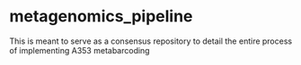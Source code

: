 # metagenomics_pipeline
This is meant to serve as a consensus repository to detail the entire process of implementing A353 metabarcoding
